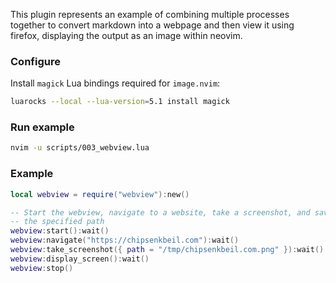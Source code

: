 This plugin represents an example of combining multiple processes
together to convert markdown into a webpage and then view it using
firefox, displaying the output as an image within neovim.

### Configure

Install `magick` Lua bindings required for `image.nvim`:

```sh
luarocks --local --lua-version=5.1 install magick
```

### Run example

```sh
nvim -u scripts/003_webview.lua
```

### Example

```lua
local webview = require("webview"):new()

-- Start the webview, navigate to a website, take a screenshot, and save it to
-- the specified path
webview:start():wait()
webview:navigate("https://chipsenkbeil.com"):wait()
webview:take_screenshot({ path = "/tmp/chipsenkbeil.com.png" }):wait()
webview:display_screen():wait()
webview:stop()
```
